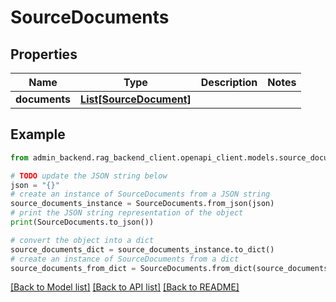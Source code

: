 # SourceDocuments



## Properties

Name | Type | Description | Notes
------------ | ------------- | ------------- | -------------
**documents** | [**List[SourceDocument]**](SourceDocument.md) |  | 

## Example

```python
from admin_backend.rag_backend_client.openapi_client.models.source_documents import SourceDocuments

# TODO update the JSON string below
json = "{}"
# create an instance of SourceDocuments from a JSON string
source_documents_instance = SourceDocuments.from_json(json)
# print the JSON string representation of the object
print(SourceDocuments.to_json())

# convert the object into a dict
source_documents_dict = source_documents_instance.to_dict()
# create an instance of SourceDocuments from a dict
source_documents_from_dict = SourceDocuments.from_dict(source_documents_dict)
```
[[Back to Model list]](../README.md#documentation-for-models) [[Back to API list]](../README.md#documentation-for-api-endpoints) [[Back to README]](../README.md)


